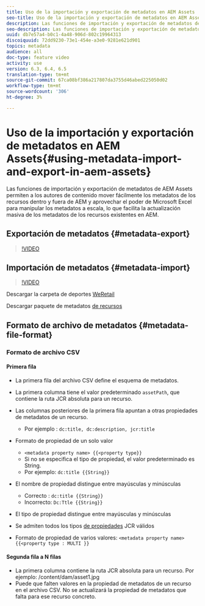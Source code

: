 ```yaml
---
title: Uso de la importación y exportación de metadatos en AEM Assets
seo-title: Uso de la importación y exportación de metadatos en AEM Assets
description: Las funciones de importación y exportación de metadatos de AEM Assets permiten a los autores de contenido mover fácilmente los metadatos de los recursos dentro y fuera de AEM y aprovechar el poder de Microsoft Excel para manipular los metadatos a escala, lo que facilita la actualización masiva de los metadatos de los recursos existentes en AEM.
seo-description: Las funciones de importación y exportación de metadatos de AEM Assets permiten a los autores de contenido mover fácilmente los metadatos de los recursos dentro y fuera de AEM y aprovechar el poder de Microsoft Excel para manipular los metadatos a escala, lo que facilita la actualización masiva de los metadatos de los recursos existentes en AEM.
uuid: db7e57a4-b0c1-4a48-906d-802c19964313
discoiquuid: 72dd9230-73e1-454e-a3e0-9281e621d901
topics: metadata
audience: all
doc-type: feature video
activity: use
version: 6.3, 6.4, 6.5
translation-type: tm+mt
source-git-commit: 67ca08bf386a217807da3755d46abed225050d02
workflow-type: tm+mt
source-wordcount: '306'
ht-degree: 3%

---
```



# Uso de la importación y exportación de metadatos en AEM Assets{#using-metadata-import-and-export-in-aem-assets}

Las funciones de importación y exportación de metadatos de AEM Assets permiten a los autores de contenido mover fácilmente los metadatos de los recursos dentro y fuera de AEM y aprovechar el poder de Microsoft Excel para manipular los metadatos a escala, lo que facilita la actualización masiva de los metadatos de los recursos existentes en AEM.

## Exportación de metadatos {#metadata-export}

>[!VIDEO](https://video.tv.adobe.com/v/22132/?quality=9&learn=on)

## Importación de metadatos {#metadata-import}

>[!VIDEO](https://video.tv.adobe.com/v/21374/?quality=9&learn=on)

Descargar la carpeta de deportes [WeRetail](assets/we-retail-sports.zip)

Descargar paquete de metadatos [de recursos](assets/we-retail-sports-asset-metadata.zip)

## Formato de archivo de metadatos {#metadata-file-format}

### Formato de archivo CSV

#### Primera fila

* La primera fila del archivo CSV define el esquema de metadatos.
* La primera columna tiene el valor predeterminado `assetPath`, que contiene la ruta JCR absoluta para un recurso.

* Las columnas posteriores de la primera fila apuntan a otras propiedades de metadatos de un recurso.

   * Por ejemplo : `dc:title, dc:description, jcr:title`

* Formato de propiedad de un solo valor

   * `<metadata property name> {{<property type}}`
   * Si no se especifica el tipo de propiedad, el valor predeterminado es String.
   * Por ejemplo: `dc:title {{String}}`

* El nombre de propiedad distingue entre mayúsculas y minúsculas
   * Correcto : `dc:title {{String}}`
   * Incorrecto: `Dc:Ttle {{String}}`

* El tipo de propiedad distingue entre mayúsculas y minúsculas
* Se admiten todos los tipos [de propiedades](https://docs.adobe.com/docs/en/spec/jsr170/javadocs/jcr-2.0/javax/jcr/PropertyType.html) JCR válidos

* Formato de propiedad de varios valores: `<metadata property name> {{<property type : MULTI }}`

#### Segunda fila a N filas

* La primera columna contiene la ruta JCR absoluta para un recurso. Por ejemplo: /content/dam/asset1.jpg
* Puede que falten valores en la propiedad de metadatos de un recurso en el archivo CSV. No se actualizará la propiedad de metadatos que falta para ese recurso concreto.